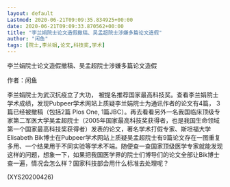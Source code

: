 ```yaml
---
layout: default
Lastmod: 2020-06-21T09:09:35.834925+00:00
date: 2020-06-21T09:09:33.870562+00:00
title: "李兰娟院士论文造假撤稿、吴孟超院士涉嫌多篇论文造假"
author: "闲鱼"
tags: [院士,李兰娟,论文,科技奖,学术]
---
```


李兰娟院士论文造假撤稿、吴孟超院士涉嫌多篇论文造假

作者：闲鱼

李兰娟院士为武汉抗疫立了大功， 被提名推荐国家最高科技奖。查看李兰娟院士学术成绩，发现Pubpeer学术网站上质疑李兰娟院士为通讯作者的论文有4篇， 3篇已经被撤稿（包括2篇 Plos One, 1篇JBC）。再去看看另外一名我国临床顶级专家第二军医大学吴孟超院士（2005年国家最高科技奖获得者，也是我国生命领域第一个国家最高科技奖获得者）发表的论文，著名学术打假专家、斯坦福大学Elisabeth Bik博士在Pubpeer学术网站上质疑吴孟超院士有9篇论文存在一图重复多用、一个结果用于不同实验等学术不端。随便查一查国家顶级医学专家就能发现这样的问题，想象一下，如果把我国医学界的院士们博导们的论文全部让Bik博士查一遍，情况会怎么样？国家科技部会用什么标准去处理呢？

(XYS20200426)

